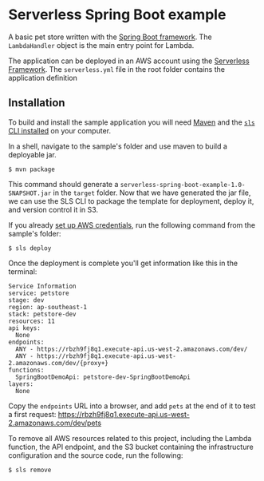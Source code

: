 # Serverless Spring Boot example
A basic pet store written with the [Spring Boot framework](https://projects.spring.io/spring-boot/). The `LambdaHandler` object is the main entry point for Lambda.

The application can be deployed in an AWS account using the [Serverless Framework](https://github.com/serverless/serverless). The `serverless.yml` file in the root folder contains the application definition

## Installation
To build and install the sample application you will need [Maven](https://maven.apache.org/) and the [`sls` CLI installed](https://serverless.com/framework/docs/providers/aws/guide/installation/) on your computer.

In a shell, navigate to the sample's folder and use maven to build a deployable jar.
```
$ mvn package
```

This command should generate a `serverless-spring-boot-example-1.0-SNAPSHOT.jar` in the `target` folder. Now that we have generated the jar file, we can use the SLS CLI to package the template for deployment, deploy it, and version control it in S3.

If you already [set up AWS credentials](https://serverless.com/framework/docs/providers/aws/guide/credentials/), run the following command from the sample's folder:

```
$ sls deploy
```

Once the deployment is complete you'll get information like this in the terminal:
```
Service Information
service: petstore
stage: dev
region: ap-southeast-1
stack: petstore-dev
resources: 11
api keys:
  None
endpoints:
  ANY - https://rbzh9fj8q1.execute-api.us-west-2.amazonaws.com/dev/
  ANY - https://rbzh9fj8q1.execute-api.us-west-2.amazonaws.com/dev/{proxy+}
functions:
  SpringBootDemoApi: petstore-dev-SpringBootDemoApi
layers:
  None
```

Copy the `endpoints` URL into a browser, and add `pets` at the end of it to test a first request: https://rbzh9fj8q1.execute-api.us-west-2.amazonaws.com/dev/pets

To remove all AWS resources related to this project, including the Lambda function, the API endpoint, and the S3 bucket containing the infrastructure configuration and the source code, run the following:

```
$ sls remove
```